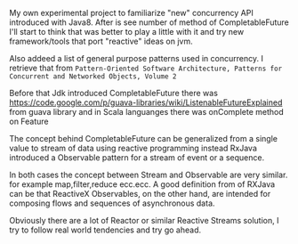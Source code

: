 My own experimental project to familiarize "new" concurrency API introduced with Java8.
After is see number of method of CompletableFuture I'll start to think that was better to play a little with it and
try new framework/tools that port "reactive" ideas on jvm.

Also addeed a list of general purpose patterns used in concurrency. I retrieve that from 
`Pattern-Oriented Software Architecture, Patterns for Concurrent and Networked Objects, Volume 2`


Before that Jdk introduced CompletableFuture there was 
https://code.google.com/p/guava-libraries/wiki/ListenableFutureExplained from guava library and in Scala languanges there was onComplete method on Feature

The concept behind CompletableFuture can be generalized from a single value to stream of data using reactive programming instead RxJava introduced a Observable pattern for a stream of event or a sequence. 

In both cases the concept between Stream and Observable are very similar. for example map,filter,reduce ecc.ecc.
A good definition from of RXJava can be that ReactiveX Observables, on the other hand, are intended for composing flows and sequences of asynchronous data.

Obviously there are a lot of Reactor or similar Reactive Streams solution, I try to follow real world 
tendencies and try go ahead.
